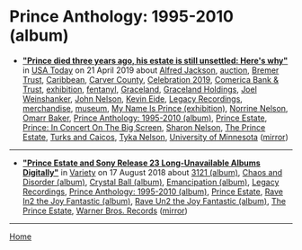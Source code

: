# Prince Anthology: 1995-2010 (album)

 - [**"Prince died three years ago, his estate is still unsettled: Here's why"**](https://usatoday.com/story/life/2019/04/18/prince-died-3-years-ago-his-estate-still-unsettled-heres-why/3344038002/) in [USA Today](https://usatoday.com/) on 21 April 2019 about [Alfred Jackson](../../../topics/alfred-jackson/index.md), [auction](../../../topics/auction/index.md), [Bremer Trust](../../../topics/bremer-trust/index.md), [Caribbean](../../../topics/caribbean/index.md), [Carver County](../../../topics/carver-county/index.md), [Celebration 2019](../../../topics/celebration-2019/index.md), [Comerica Bank & Trust](../../../topics/comerica-bank-trust/index.md), [exhibition](../../../topics/exhibition/index.md), [fentanyl](../../../topics/fentanyl/index.md), [Graceland](../../../topics/graceland/index.md), [Graceland Holdings](../../../topics/graceland-holdings/index.md), [Joel Weinshanker](../../../topics/joel-weinshanker/index.md), [John Nelson](../../../topics/john-nelson/index.md), [Kevin Eide](../../../topics/kevin-eide/index.md), [Legacy Recordings](../../../topics/legacy-recordings/index.md), [merchandise](../../../topics/merchandise/index.md), [museum](../../../topics/museum/index.md), [My Name Is Prince (exhibition)](../../../topics/exhibition/my-name-is-prince/index.md), [Norrine Nelson](../../../topics/norrine-nelson/index.md), [Omarr Baker](../../../topics/omarr-baker/index.md), [Prince Anthology: 1995-2010 (album)](../../../topics/album/prince-anthology-1995-2010/index.md), [Prince Estate](../../../topics/prince-estate/index.md), [Prince: In Concert On The Big Screen](../../../topics/prince-in-concert-on-the-big-screen/index.md), [Sharon Nelson](../../../topics/sharon-nelson/index.md), [The Prince Estate](../../../topics/the-prince-estate/index.md), [Turks and Caicos](../../../topics/turks-and-caicos/index.md), [Tyka Nelson](../../../topics/tyka-nelson/index.md), [University of Minnesota](../../../topics/university-of-minnesota/index.md) ([mirror](https://web.archive.org/web/*/https://usatoday.com/story/life/2019/04/18/prince-died-3-years-ago-his-estate-still-unsettled-heres-why/3344038002/))

----

 - [**"Prince Estate and Sony Release 23 Long-Unavailable Albums Digitally"**](https://variety.com/2018/biz/news/prince-estate-and-sony-release-23-long-unavailable-albums-digitally-1202908647/) in [Variety](https://variety.com/) on 17 August 2018 about [3121 (album)](../../../topics/album/3121/index.md), [Chaos and Disorder (album)](../../../topics/album/chaos-and-disorder/index.md), [Crystal Ball (album)](../../../topics/album/crystal-ball/index.md), [Emancipation (album)](../../../topics/album/emancipation/index.md), [Legacy Recordings](../../../topics/legacy-recordings/index.md), [Prince Anthology: 1995-2010 (album)](../../../topics/album/prince-anthology-1995-2010/index.md), [Prince Estate](../../../topics/prince-estate/index.md), [Rave In2 the Joy Fantastic (album)](../../../topics/album/rave-in2-the-joy-fantastic/index.md), [Rave Un2 the Joy Fantastic (album)](../../../topics/album/rave-un2-the-joy-fantastic/index.md), [The Prince Estate](../../../topics/the-prince-estate/index.md), [Warner Bros. Records](../../../topics/warner-bros-records/index.md) ([mirror](https://web.archive.org/web/*/https://variety.com/2018/biz/news/prince-estate-and-sony-release-23-long-unavailable-albums-digitally-1202908647/))

----

[Home](../)
